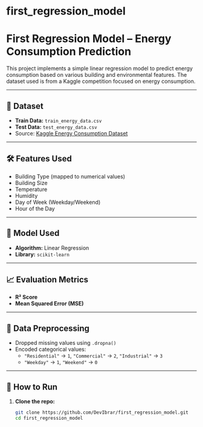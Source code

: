 # first_regression_model
# First Regression Model – Energy Consumption Prediction

This project implements a simple linear regression model to predict energy consumption based on various building and environmental features. The dataset used is from a Kaggle competition focused on energy consumption.

---

## 📁 Dataset

- **Train Data:** `train_energy_data.csv`  
- **Test Data:** `test_energy_data.csv`  
- Source: [Kaggle Energy Consumption Dataset](https://www.kaggle.com/datasets/govindaramsriram/energy-consumption-dataset-linear-regression/code?datasetId=6435081&sortBy=dateRun&tab=profile&excludeNonAccessedDatasources=false)

---

## 🛠️ Features Used

- Building Type (mapped to numerical values)
- Building Size
- Temperature
- Humidity
- Day of Week (Weekday/Weekend)
- Hour of the Day

---

## 🧠 Model Used

- **Algorithm:** Linear Regression  
- **Library:** `scikit-learn`

---

## 📈 Evaluation Metrics

- **R² Score**
- **Mean Squared Error (MSE)**

---

## 🔄 Data Preprocessing

- Dropped missing values using `.dropna()`
- Encoded categorical values:
  - `"Residential"` → `1`, `"Commercial"` → `2`, `"Industrial"` → `3`
  - `"Weekday"` → `1`, `"Weekend"` → `0`

---

## 🚀 How to Run

1. **Clone the repo:**
   ```bash
   git clone https://github.com/DevIbrar/first_regression_model.git
   cd first_regression_model
